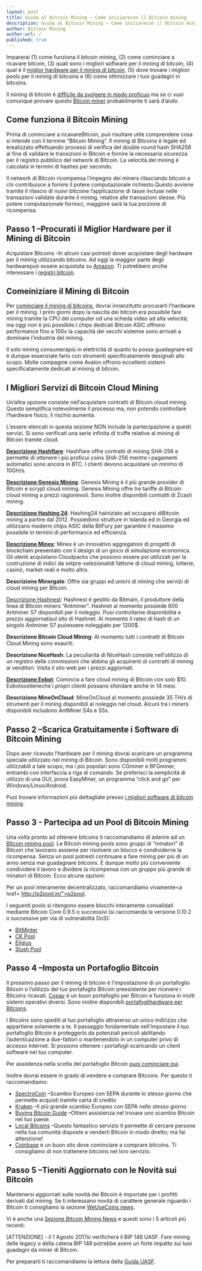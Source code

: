 ```yaml
---
layout: post
title: Guida al Bitcoin Mining – Come iniziarecon il Bitcoin mining
description: Guida al Bitcoin Mining – Come iniziarecon il Bitcoin mining
author: Bitcoin Mining
author-url: /
published: true
---
```


Imparerai (1) come funziona il bitcoin mining, (2) come cominciare a ricavare bitcoin, (3) quali sono i migliori software per il mining di bitcoin, (4) qual è il <a href="https://www.bitcoinmining.com/bitcoin-mining-hardware/">miglior hardware per il mining di bitcoin</a>, (5) dove trovare i migliori pools per il mining di bitcoins e (6) come ottimizzare i tuoi guadagni in bitcoins.

Il mining di bitcoin è <a href="https://www.bitcoinmining.com/bitcoin-mining-profitability/">difficile da svolgere in modo proficuo</a> ma se ci vuoi comunque provare questo <a href="http://geni.us/37CM">Bitcoin miner</a> probabilmente ti sarà d’aiuto. 

<h2>Come funziona il Bitcoin Mining </h2>

Prima di cominciare a ricavareBitcoin, può risultare utile comprendere cosa si intende con il termine “Bitcoin Mining”. Il mining di Bitcoins è legale ed èrealizzato effettuando processi di verifica del double round hash SHA256 al fine di validare le transizioni in Bitcoin e fornire la necessaria sicurezza per il registro pubblico del network di Bitcoin. La velocità del mining è calcolata in termini di hashes per secondo.

Il network di Bitcoin ricompensa l’impegno dei miners rilasciando bitcoin a chi contribuisce a fornire il potere computazionale richiesto.Questo avviene tramite il rilascio di nuovi bitcoine l’applicazione di tasse incluse nelle transazioni validate durante il mining, relative alle transazioni stesse. Più potere computazionale fornisci, maggiore sarà la tua porzione di ricompensa.

<h2>Passo 1 –Procurati il Miglior Hardware per il Mining di Bitcoin</h2>

Acquistare Bitcoins –In alcuni casi potresti dover acquistare degli hardware per il mining utilizzando bitcoins. Ad oggi la maggior parte degli hardwarepuò essere acquistata su <a href="http://geni.us/37CM">Amazon</a>. Ti potrebbero anche interessare i <a href="http://www.bitcoincharts.com/">registri bitcoin</a>. 

<h2>Comeiniziare il Mining di Bitcoin</h2>

Per <a href="https://www.bitcoinmining.com/bitcoin-mining-for-beginners-how-to-mine-bitcoins/">cominciare il mining di bitcoins</a>, dovrai innanzitutto procurarti l’hardware per il mining. I primi giorni dopo la nascita dei bitcoin era possibile fare mining tramite la CPU del computer od una scheda video ad alta velocità; ma oggi non è più possibile.I chips dedicati Bitcoin ASIC offrono performance fino a 100x la capacità dei vecchi sistemie sono arrivati a dominare l’industria del mining.

Il solo mining consumeràpiù in elettricità di quanto tu possa guadagnare ed è dunque essenziale farlo con strumenti specificatamente designati allo scopo. Molte compagnie come Avalon offrono eccellenti sistemi specificatamente dedicati al mining di bitcoin.

<h2>I Migliori Servizi di Bitcoin Cloud Mining</h2>

Un’altra opzione consiste nell’acquistare contratti di Bitcoin cloud mining. Questo semplifica notevolmente il processo ma, non potendo controllare l’hardware fisico, il rischio aumenta.

L’essere elencati in questa sezione NON include la partecipazione a questi servizi. Si sono verificati una serie infinita di truffe relative al mining di Bitcoin tramite cloud.

<strong><a href="http://geni.us/hashflare">Descrizione Hashflare</a></strong>: Hashflare offre contratti di mining SHA-256 e permette di ottenere i più proficui coins SHA-256 mentre i pagamenti automatici sono ancora in BTC. I clienti devono acquistare un minimo di 10GH/s.

<strong><a href="http://geni.us/advendorgm">Descrizione Genesis Mining</a></strong>: Genesis Mining è il più grande provider di Bitcoin e scrypt cloud mining. Genesis Mining offre tre tariffe di Bitcoin cloud mining a prezzi ragionevoli. Sono inoltre disponibili contratti di Zcash mining.

<strong><a href="http://geni.us/hashing24"> Descrizione Hashing 24</a></strong>: Hashing24 hainiziato ad occuparsi diBitcoin mining a partire dal 2012. Possiedono strutture in Islanda ed in Georgia ed utilizzano moderni chips ASIC della BitFury per garantire il massimo possibile in termini di performance ed efficienza.

<strong><a href="http://geni.us/minex">Descrizione Minex</a></strong>: Minex è un innovativo aggregatore di progetti di blockchain presentato con il design di un gioco di simulazione economica. Gli utenti acquistano Cloudpacks che possono essere poi utilizzati per la costruzione di indici da setpre-selezionatidi fattorie di cloud mining, lotterie, casinò, market reali e molto altro.

<strong>Descrizione Minergate</strong>: Offre sia gruppi ed unioni di mining che servizi di cloud mining per Bitcoin.

<a href="http://geni.us/advendorgm">Descrizione Hashnest</a>: Hashnest è gestito da Bitmain, il produttore della linea di Bitcoin miners “Antminer”. Hashnet al momento possiede 600 Antminer S7 disponibili per il noleggio. Puoi controllarne disponibilità e prezzo aggiornatisul sito di Hashnet. Al momento il rateo di hash di un singolo Antminer S7 puòessere noleggiato per 1200$.

<strong>Descrizione Bitcoin Cloud Mining</strong>: Al momento tutti i contratti di Bitcoin Cloud Mining sono esauriti. 

<strong>Descrizione NiceHash</strong>: La peculiarità di NiceHash consiste nell’utilizzo di un registro delle commissioni che abbina gli acquirenti di contratti di mining ai venditori. Visita il sito web per i prezzi aggiornati.

<strong><a href="http://geni.us/hashflare">Descrizione Eobot</a></strong>: Comincia a fare cloud mining di Bitcoin con solo $10. Eobotsostieneche i propri clienti possano sfondare anche in 14 mesi.

<strong>Descrizione MineOnCloud</strong>: MineOnCloud al momento possiede 35 TH/s di strumenti per il mining disponibili al noleggio nel cloud. Alcuni tra i miners disponibili includono AntMiner S4s e S5s.

<h2>Passo 2 –Scarica Gratuitamente i Software di Bitcoin Mining</h2>

Dopo aver ricevuto l’hardware per il mining dovrai scaricare un programma speciale utilizzato nel mining di Bitcoin. Sono disponibili molti programmi utilizzabili a tale scopo, ma i più popolari sono CGminer e BFGminer, entrambi con interfaccia a riga di comando. Se preferisci la semplicità di utilizzo di una GUI, prova EasyMiner, un programma “click and go” per Windows/Linux/Android.

Puoi trovare informazioni più dettagliate presso <a href="https://www.bitcoinmining.com/bitcoin-mining-software/">i migliori software di bitcoin mining</a>.

<h2>Passo 3 - Partecipa ad un Pool di Bitcoin Mining</h2>

Una volta pronto ad ottenere bitcoins ti raccomandiamo di aderire ad un <a href="https://www.bitcoinmining.com/bitcoin-mining-pools/">Bitcoin mining pool</a>. Le Bitcoin mining pools sono gruppi di “minatori” di Bitcoin che lavorano assieme per risolvere un blocco e condividerne la ricompensa. Senza un pool potresti continuare a fare mining per più di un anno senza mai guadagnare bitcoins. È dunque molto più conveniente condividere il lavoro e dividere la ricompensa con un gruppo più grande di minatori di Bitcoin. Ecco alcune opzioni:

Per un pool interamente decentralizzato, raccomandiamo vivamente<a href= http://p2pool.in/">p2pool</a>.

I seguenti pools si ritengono essere blocchi interamente convalidati mediante Bitcoin Core 0.9.5 o successivi (si raccomanda la versione 0.10.2 o successive per via di vulnerabilità DoS):

<ul>
<li><a href="https://bitminter.com/">BitMinter</a></li>
<li><a href="http://www.kano.is/">CK Pool</a></li>
<li><a href="http://eligius.st/~gateway/">Eligius</a></li>
<li><a href="https://en.bitcoin.it/wiki/Bitcoin_Pooled_Mining">Slush Pool</a></li>
</ul>
 
<h2>Passo 4 –Imposta un Portafoglio Bitcoin</h2>

Il prossimo passo per il mining di bitcoin è l’impostazione di un portafoglio Bitcoin o l’utilizzo del tuo portafoglio Bitcoin preesistente per ricevere i Bitcoins ricavati. <a href="http://geni.us/copay">Copay</a> è un buon portafoglio per Bitcoin e funziona in molti sistemi operativi diversi. Sono inoltre disponibili <a href="http://geni.us/ledger">portafoglihardware per Bitcoins</a>.

I Bitcoins sono spediti al tuo portafoglio attraverso un unico indirizzo che appartiene solamente a te. Il passaggio fondamentale nell’impostare il tuo portafoglio Bitcoin è proteggerlo da potenziali pericoli abilitando l’autenticazione a due-fattori o mantenendolo in un computer privo di accesso Internet. Si possono ottenere i portafogli scaricando un client software nel tuo computer.

Per assistenza nella scelta del portafoglio Bitcoin <a href="https://www.weusecoins.com/en/find-the-best-bitcoin-wallet/">puoi cominciare qui</a>.

Inoltre dovrai essere in grado di vendere e comprare Bitcoins. Per questo ti raccomandiamo:
<ul>
<li><a href="http://geni.us/spectrocoin">SpectroCoin</a> –Scambio Europeo con SEPA durante lo stesso giorno che permette acquisti tramite carta di credito</li>
<li><a href="https://www.kraken.com/">Kraken</a> –Il più grande scambio Europeo con SEPA nello stesso giorno</li>
<li><a href="https://www.weusecoins.com/en/how-buy-bitcoins-online-best-bitcoin-exchange-rate-bitcoin-price/">Buying Bitcoin Guide</a> –Ottieni assistenza nel trovare uno scambio Bitcoin nel tuo paese. </li>
<li><a href="http://geni.us/localbitcoins">Local Bitcoins</a> –Questo fantastico servizio ti permette di cercare persone nella tua comunità disposte a venderti Bitcoin in modo diretto; ma fai attenzione! </li>
<li><a href="http://geni.us/coinbase">Coinbase</a> è un buon sito dove cominciare a comprare bitcoins. Ti consigliamo di non trattenere bitcoins nel loro servizio. </li>
</ul>

<h2>Passo 5 –Tieniti Aggiornato con le Novità sui Bitcoin</h2>
Mantenersi aggiornati sulle novità dei Bitcoin è importate per i profitti derivati dal mining. Se ti interessano novità di carattere generale riguardo i Bitcoin ti consigliamo la sezione <a href="https://www.weusecoins.com/news/">WeUseCoins news</a>.

Vi è anche una <a href="https://www.bitcoinmining.com/news/">Sezione Bitcoin Mining News</a> e questi sono i 5 articoli più recenti:

[ATTENZIONE] - il 1 Agosto 2017si verificherà il BIP 148 UASF. Fare mining delle legacy o della catena BIP 148 potrebbe avere un forte impatto sui tuoi guadagni da miner di Bitcoin. 

Per prepararti ti raccomandiamo la lettura della <a href="https://www.weusecoins.com/uasf-guide/">Guida UASF</a>.

